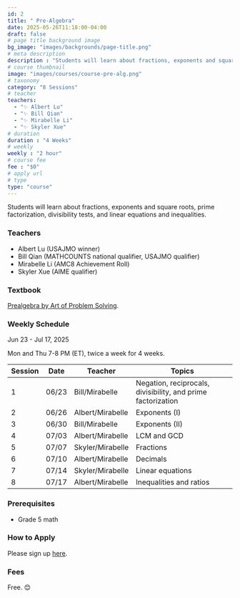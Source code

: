 ```yaml
---
id: 2
title: " Pre-Algebra"
date: 2025-05-26T11:18:00-04:00
draft: false
# page title background image
bg_image: "images/backgrounds/page-title.png"
# meta description
description : "Students will learn about fractions, exponents and square roots, prime factorization, divisibility tests, and linear equations and inequalities."
# course thumbnail
image: "images/courses/course-pre-alg.png"
# taxonomy
category: "8 Sessions"
# teacher
teachers:
  - "✨ Albert Lu"
  - "✨ Bill Qian"
  - "✨ Mirabelle Li"
  - "✨ Skyler Xue"
# duration
duration : "4 Weeks"
# weekly
weekly : "2 hour"
# course fee
fee : "$0"
# apply url
# type
type: "course"
---
```


Students will learn about fractions, exponents and square roots, prime factorization, divisibility tests, and linear equations and inequalities.

### Teachers

* Albert Lu (USAJMO winner)
* Bill Qian (MATHCOUNTS national qualifier, USAJMO qualifier) 
* Mirabelle Li (AMC8 Achievement Roll)
* Skyler Xue (AIME qualifier)

### Textbook 
[Prealgebra by Art of Problem Solving](https://artofproblemsolving.com/store/item/prealgebra).

### Weekly Schedule

Jun 23 - Jul 17, 2025

Mon and Thu 7-8 PM (ET), twice a week for 4 weeks.

|Session |Date    | Teacher          | Topics
|--------|--------|------------------|--------------
|1       |06/23   | Bill/Mirabelle   | Negation, reciprocals, divisibility, and prime factorization
|2       |06/26   | Albert/Mirabelle | Exponents (I)
|3       |06/30   | Bill/Mirabelle   | Exponents (II)
|4       |07/03   | Albert/Mirabelle | LCM and GCD
|5       |07/07   | Skyler/Mirabelle | Fractions
|6       |07/10   | Albert/Mirabelle | Decimals
|7       |07/14   | Skyler/Mirabelle | Linear equations
|8       |07/17   | Albert/Mirabelle | Inequalities and ratios

### Prerequisites

* Grade 5 math

### How to Apply

Please sign up [here](https://forms.gle/7zqSWiNLTpQmP1C26).

### Fees

Free. 😊

